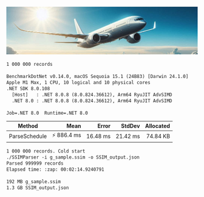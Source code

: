 ![Logo](/assets/plane.png "SSIM parser")
```
1 000 000 records

BenchmarkDotNet v0.14.0, macOS Sequoia 15.1 (24B83) [Darwin 24.1.0]
Apple M1 Max, 1 CPU, 10 logical and 10 physical cores
.NET SDK 8.0.108
  [Host]   : .NET 8.0.8 (8.0.824.36612), Arm64 RyuJIT AdvSIMD
  .NET 8.0 : .NET 8.0.8 (8.0.824.36612), Arm64 RyuJIT AdvSIMD

Job=.NET 8.0  Runtime=.NET 8.0  

```
| Method        | Mean     | Error    | StdDev   | Allocated |
|-------------- |---------:|---------:|---------:|----------:|
| ParseSchedule | :zap: 886.4 ms | 16.48 ms | 21.42 ms |  74.84 KB |

```
1 000 000 records. Cold start
./SSIMParser -i g_sample.ssim -o SSIM_output.json
Parsed 999999 records
Elapsed time: :zap: 00:02:14.9240791

192 MB g_sample.ssim
1.3 GB SSIM_output.json
```
